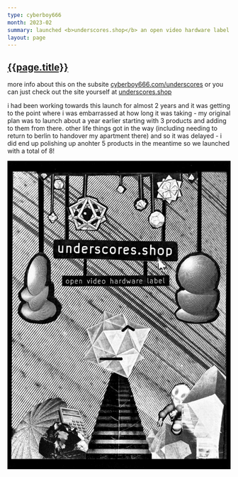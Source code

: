 ```yaml
---
type: cyberboy666
month: 2023-02
summary: launched <b>underscores.shop</b> an open video hardware label
layout: page
---
```


## [ {{page.title}} ]({{page.url}})

more info about this on the subsite [cyberboy666.com/underscores](https://cyberboy666.com/underscores) or you can just check out the site yourself at [underscores.shop](https://underscores.shop)

i had been working towards this launch for almost 2 years and it was getting to the point where i was embarrassed at how long it was taking - my original plan was to launch about a year earlier starting with 3 products and adding to them from there. other life things got in the way (including needing to return to berlin to handover my apartment there) and so it was delayed - i did end up polishing up anohter 5 products in the meantime so we launched with a total of 8!

![image](/images/underscores/collage_00_edit_bw.jpg)